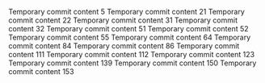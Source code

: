 Temporary commit content 5
Temporary commit content 21
Temporary commit content 22
Temporary commit content 31
Temporary commit content 32
Temporary commit content 51
Temporary commit content 52
Temporary commit content 55
Temporary commit content 64
Temporary commit content 84
Temporary commit content 86
Temporary commit content 111
Temporary commit content 112
Temporary commit content 123
Temporary commit content 139
Temporary commit content 150
Temporary commit content 153
